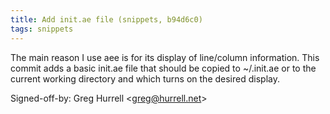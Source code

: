 ```yaml
---
title: Add init.ae file (snippets, b94d6c0)
tags: snippets
---
```


The main reason I use aee is for its display of line/column information. This commit adds a basic init.ae file that should be copied to \~/.init.ae or to the current working directory and which turns on the desired display.

Signed-off-by: Greg Hurrell &lt;greg@hurrell.net&gt;

